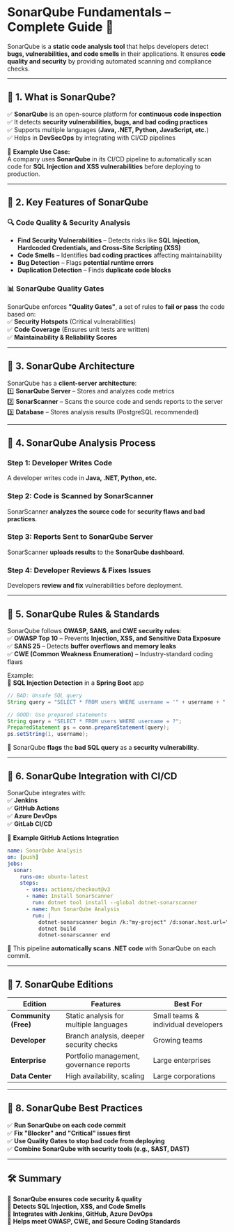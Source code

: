 # **SonarQube Fundamentals – Complete Guide 🚀**  

SonarQube is a **static code analysis tool** that helps developers detect **bugs, vulnerabilities, and code smells** in their applications. It ensures **code quality and security** by providing automated scanning and compliance checks.  

---

## **🔹 1. What is SonarQube?**
✅ **SonarQube** is an open-source platform for **continuous code inspection**  
✅ It detects **security vulnerabilities, bugs, and bad coding practices**  
✅ Supports multiple languages (**Java, .NET, Python, JavaScript, etc.**)  
✅ Helps in **DevSecOps** by integrating with CI/CD pipelines  

📌 **Example Use Case:**  
A company uses **SonarQube** in its CI/CD pipeline to automatically scan code for **SQL Injection and XSS vulnerabilities** before deploying to production.  

---

## **🔹 2. Key Features of SonarQube**
### **🔍 Code Quality & Security Analysis**
- **Find Security Vulnerabilities** – Detects risks like **SQL Injection, Hardcoded Credentials, and Cross-Site Scripting (XSS)**  
- **Code Smells** – Identifies **bad coding practices** affecting maintainability  
- **Bug Detection** – Flags **potential runtime errors**  
- **Duplication Detection** – Finds **duplicate code blocks**  

### **📊 SonarQube Quality Gates**
SonarQube enforces **"Quality Gates"**, a set of rules to **fail or pass** the code based on:  
✅ **Security Hotspots** (Critical vulnerabilities)  
✅ **Code Coverage** (Ensures unit tests are written)  
✅ **Maintainability & Reliability Scores**  

---

## **🔹 3. SonarQube Architecture**
SonarQube has a **client-server architecture**:  
1️⃣ **SonarQube Server** – Stores and analyzes code metrics  
2️⃣ **SonarScanner** – Scans the source code and sends reports to the server  
3️⃣ **Database** – Stores analysis results (PostgreSQL recommended)  

---

## **🔹 4. SonarQube Analysis Process**
### **Step 1: Developer Writes Code**  
A developer writes code in **Java, .NET, Python, etc.**  

### **Step 2: Code is Scanned by SonarScanner**  
SonarScanner **analyzes the source code** for **security flaws and bad practices**.  

### **Step 3: Reports Sent to SonarQube Server**  
SonarScanner **uploads results** to the **SonarQube dashboard**.  

### **Step 4: Developer Reviews & Fixes Issues**  
Developers **review and fix** vulnerabilities before deployment.  

---

## **🔹 5. SonarQube Rules & Standards**
SonarQube follows **OWASP, SANS, and CWE security rules**:  
✅ **OWASP Top 10** – Prevents **Injection, XSS, and Sensitive Data Exposure**  
✅ **SANS 25** – Detects **buffer overflows and memory leaks**  
✅ **CWE (Common Weakness Enumeration)** – Industry-standard coding flaws  

Example:  
🚨 **SQL Injection Detection** in a **Spring Boot** app  
```java
// BAD: Unsafe SQL query
String query = "SELECT * FROM users WHERE username = '" + username + "'";  

// GOOD: Use prepared statements
String query = "SELECT * FROM users WHERE username = ?";  
PreparedStatement ps = conn.prepareStatement(query);
ps.setString(1, username);
```
🔹 SonarQube **flags** the **bad SQL query** as a **security vulnerability**.  

---

## **🔹 6. SonarQube Integration with CI/CD**
SonarQube integrates with:  
✅ **Jenkins**  
✅ **GitHub Actions**  
✅ **Azure DevOps**  
✅ **GitLab CI/CD**  

📌 **Example GitHub Actions Integration**
```yaml
name: SonarQube Analysis
on: [push]
jobs:
  sonar:
    runs-on: ubuntu-latest
    steps:
      - uses: actions/checkout@v3
      - name: Install SonarScanner
        run: dotnet tool install --global dotnet-sonarscanner
      - name: Run SonarQube Analysis
        run: |
          dotnet-sonarscanner begin /k:"my-project" /d:sonar.host.url="http://localhost:9000"
          dotnet build
          dotnet-sonarscanner end
```
🔹 This pipeline **automatically scans .NET code** with SonarQube on each commit.  

---

## **🔹 7. SonarQube Editions**
| **Edition**  | **Features**  | **Best For**  |
|-------------|--------------|---------------|
| **Community (Free)**  | Static analysis for multiple languages  | Small teams & individual developers |
| **Developer**  | Branch analysis, deeper security checks  | Growing teams |
| **Enterprise**  | Portfolio management, governance reports  | Large enterprises |
| **Data Center**  | High availability, scaling | Large corporations |

---

## **🔹 8. SonarQube Best Practices**
✅ **Run SonarQube on each code commit**  
✅ **Fix "Blocker" and "Critical" issues first**  
✅ **Use Quality Gates to stop bad code from deploying**  
✅ **Combine SonarQube with security tools (e.g., SAST, DAST)**  

---

## **🛠️ Summary**
🚀 **SonarQube ensures code security & quality**  
🚀 **Detects SQL Injection, XSS, and Code Smells**  
🚀 **Integrates with Jenkins, GitHub, Azure DevOps**  
🚀 **Helps meet OWASP, CWE, and Secure Coding Standards**  

